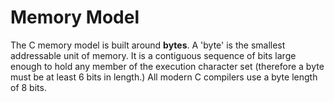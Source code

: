 # Memory Model

The C memory model is built around **bytes**. A 'byte' is the smallest addressable unit of memory. It is a contiguous sequence of bits large enough to hold any member of the execution character set (therefore a byte must be at least 6 bits in length.) All modern C compilers use a byte length of 8 bits.